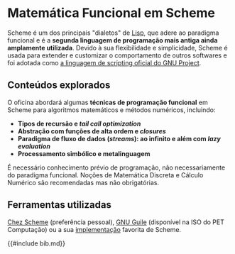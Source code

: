 # Matemática Funcional em Scheme

Scheme é um dos principais "dialetos" de [Lisp](https://en.wikipedia.org/wiki/Lisp_programming_language), que adere ao paradigma funcional e é a **segunda linguagem de programação mais antiga ainda amplamente utilizada**.
Devido à sua flexibilidade e simplicidade, Scheme é usada para extender e customizar o comportamento de outros softwares e foi adotada como [a linguagem de scripting oficial do GNU Project](https://www.gnu.org/software/guile/).

## Conteúdos explorados

O oficina abordará algumas **técnicas de programação funcional** em Scheme para algoritmos matemáticos e métodos numéricos, incluindo:

- **Tipos de recursão e *tail call optimization***
- **Abstração com funções de alta ordem e *closures***
- **Paradigma de fluxo de dados (*streams*): ao infinito e além com *lazy evaluation***
- **Processamento simbólico e metalinguagem**

É necessário conhecimento prévio de programação, não necessariamente do paradigma funcional.
Noções de Matemática Discreta e Cálculo Numérico são recomendadas mas não obrigatórias.

## Ferramentas utilizadas

[Chez Scheme](https://cisco.github.io/ChezScheme/) (preferência pessoal), [GNU Guile](https://www.gnu.org/software/guile/) (disponível na ISO do PET Computação) ou a sua [implementação](https://en.wikipedia.org/wiki/Category:Scheme_(programming_language)_implementations) favorita de Scheme.

{{#include bib.md}}
